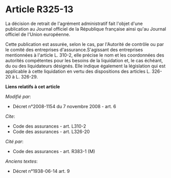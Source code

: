 # Article R325-13

La décision de retrait de l'agrément administratif fait l'objet d'une publication au Journal officiel de la République
française ainsi qu'au Journal officiel de l'Union européenne. 

Cette publication est assurée, selon le cas, par l'Autorité de contrôle ou par le comité des entreprises
d'assurance.S'agissant des entreprises mentionnées à l'article L. 310-2, elle précise le nom et les coordonnées des autorités
compétentes pour les besoins de la liquidation et, le cas échéant, du ou des liquidateurs désignés. Elle indique également la
législation qui est applicable à cette liquidation en vertu des dispositions des articles L. 326-20 à L. 326-29.

**Liens relatifs à cet article**

_Modifié par_:

  - Décret n°2008-1154 du 7 novembre 2008 - art. 6

_Cite_:

  - Code des assurances - art. L310-2
  - Code des assurances - art. L326-20

_Cité par_:

  - Code des assurances - art. R383-1 (M)

_Anciens textes_:

  - Décret n°1938-06-14 art. 9
